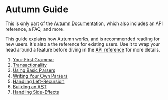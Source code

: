 # Autumn Guide
 
This is only part of the [Autumn Documentation], which also includes an API reference, a FAQ, and
more.

This guide explains how Autumn works, and is recommended reading for new users.
It's also a the reference for existing users. Use it to wrap your head around a feature before
diving in the [API reference] for more details.

[Autumn Documentation]: ../README.md
[API reference]: ../API/README.md

1. [Your First Grammar](guide/first-grammar.md)
1. [Transactionality](guide/transactionality.md)
1. [Using Basic Parsers](guide/basic-parsers.md)
1. [Writing Your Own Parsers](guide/own-parsers.md)
1. [Handling Left-Recursion](guide/left-recursion.md)
1. [Building an AST](guide/ast.md)
1. [Handling Side-Effects](guide/side-effects.md)